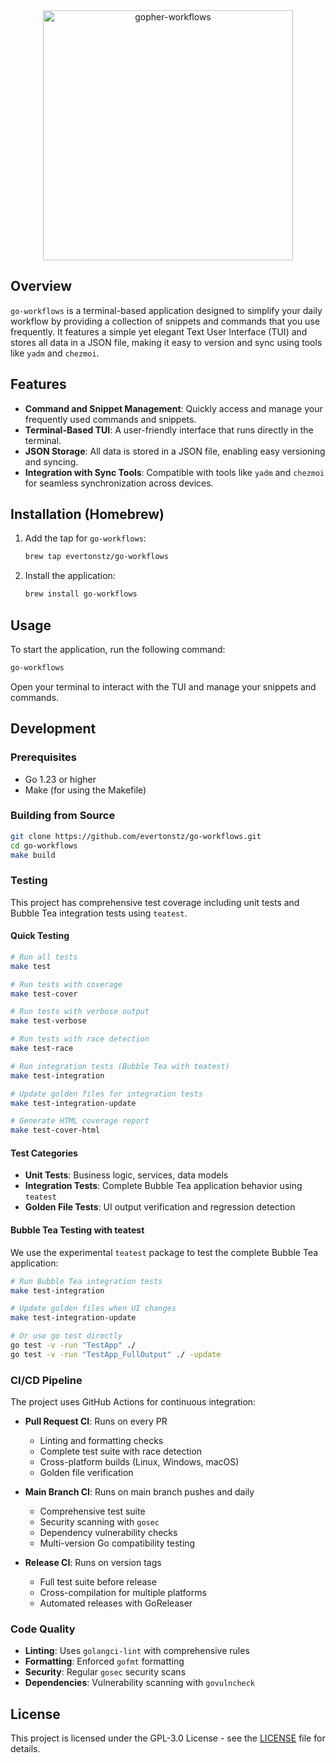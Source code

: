 <div align="center">
  <img src="https://github.com/user-attachments/assets/e9288a0d-4c15-4543-a745-822fa58f2b13" alt="gopher-workflows" width="400" />
</div>

## Overview

`go-workflows` is a terminal-based application designed to simplify your daily workflow by providing a collection of snippets and commands that you use frequently. It features a simple yet elegant Text User Interface (TUI) and stores all data in a JSON file, making it easy to version and sync using tools like `yadm` and `chezmoi`.

## Features

- **Command and Snippet Management**: Quickly access and manage your frequently used commands and snippets.
- **Terminal-Based TUI**: A user-friendly interface that runs directly in the terminal.
- **JSON Storage**: All data is stored in a JSON file, enabling easy versioning and syncing.
- **Integration with Sync Tools**: Compatible with tools like `yadm` and `chezmoi` for seamless synchronization across devices.

## Installation (Homebrew)

1. Add the tap for `go-workflows`:
   ```bash
   brew tap evertonstz/go-workflows
   ```
2. Install the application:
   ```bash
   brew install go-workflows
   ```

## Usage

To start the application, run the following command:

```bash
go-workflows
```

Open your terminal to interact with the TUI and manage your snippets and commands.

## Development

### Prerequisites

- Go 1.23 or higher
- Make (for using the Makefile)

### Building from Source

```bash
git clone https://github.com/evertonstz/go-workflows.git
cd go-workflows
make build
```

### Testing

This project has comprehensive test coverage including unit tests and Bubble Tea integration tests using `teatest`.

#### Quick Testing

```bash
# Run all tests
make test

# Run tests with coverage
make test-cover

# Run tests with verbose output
make test-verbose

# Run tests with race detection
make test-race

# Run integration tests (Bubble Tea with teatest)
make test-integration

# Update golden files for integration tests
make test-integration-update

# Generate HTML coverage report
make test-cover-html
```

#### Test Categories

- **Unit Tests**: Business logic, services, data models
- **Integration Tests**: Complete Bubble Tea application behavior using `teatest`
- **Golden File Tests**: UI output verification and regression detection

#### Bubble Tea Testing with teatest

We use the experimental `teatest` package to test the complete Bubble Tea application:

```bash
# Run Bubble Tea integration tests
make test-integration

# Update golden files when UI changes
make test-integration-update

# Or use go test directly
go test -v -run "TestApp" ./
go test -v -run "TestApp_FullOutput" ./ -update
```

### CI/CD Pipeline

The project uses GitHub Actions for continuous integration:

- **Pull Request CI**: Runs on every PR

  - Linting and formatting checks
  - Complete test suite with race detection
  - Cross-platform builds (Linux, Windows, macOS)
  - Golden file verification

- **Main Branch CI**: Runs on main branch pushes and daily

  - Comprehensive test suite
  - Security scanning with `gosec`
  - Dependency vulnerability checks
  - Multi-version Go compatibility testing

- **Release CI**: Runs on version tags
  - Full test suite before release
  - Cross-compilation for multiple platforms
  - Automated releases with GoReleaser

### Code Quality

- **Linting**: Uses `golangci-lint` with comprehensive rules
- **Formatting**: Enforced `gofmt` formatting
- **Security**: Regular `gosec` security scans
- **Dependencies**: Vulnerability scanning with `govulncheck`

## License

This project is licensed under the GPL-3.0 License - see the [LICENSE](LICENSE) file for details.
